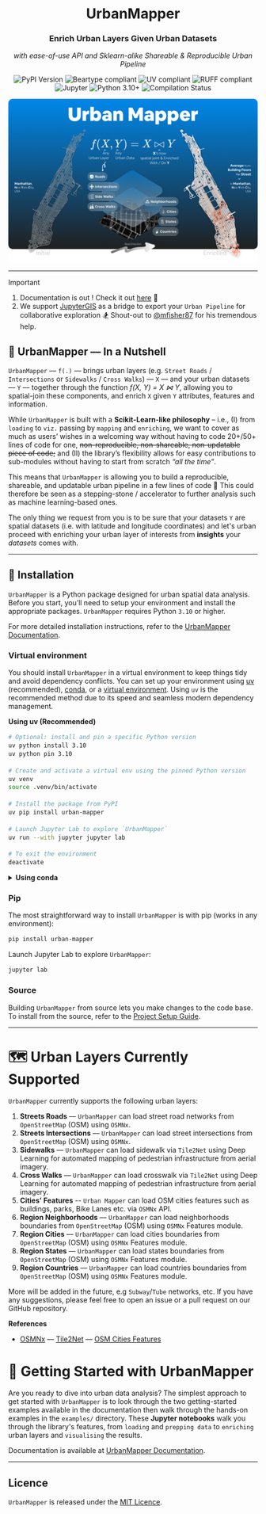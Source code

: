 <div align="center">
   <h1>UrbanMapper</h1>
   <h3>Enrich Urban Layers Given Urban Datasets</h3>
   <p><i>with ease-of-use API and Sklearn-alike Shareable & Reproducible Urban Pipeline</i></p>
   <p>
      <img src="https://img.shields.io/pypi/v/urban-mapper?label=Version&style=for-the-badge" alt="PyPI Version">
      <img src="https://img.shields.io/static/v1?label=Beartype&message=compliant&color=4CAF50&style=for-the-badge&logo=https://avatars.githubusercontent.com/u/63089855?s=48&v=4&logoColor=white" alt="Beartype compliant">
      <img src="https://img.shields.io/static/v1?label=UV&message=compliant&color=2196F3&style=for-the-badge&logo=UV&logoColor=white" alt="UV compliant">
      <img src="https://img.shields.io/static/v1?label=RUFF&message=compliant&color=9C27B0&style=for-the-badge&logo=RUFF&logoColor=white" alt="RUFF compliant">
      <img src="https://img.shields.io/badge/Jupyter-F37626?style=for-the-badge&logo=jupyter&logoColor=white" alt="Jupyter">
      <img src="https://img.shields.io/static/v1?label=Python&message=3.10%2B&color=3776AB&style=for-the-badge&logo=python&logoColor=white" alt="Python 3.10+">
      <img src="https://img.shields.io/github/actions/workflow/status/VIDA-NYU/UrbanMapper/compile.yaml?style=for-the-badge&label=Compilation&logo=githubactions&logoColor=white" alt="Compilation Status">
   </p>
</div>



![UrbanMapper Cover](./docs/public/resources/urban_mapper_cover.png)


___

> [!IMPORTANT]
> 1) Documentation is out ! Check it out [here](https://urbanmapper.readthedocs.io/en/latest/) 🚀
> 3) We support [JupyterGIS](https://github.com/geojupyter/jupytergis) as a bridge to export your `Urban Pipeline` for collaborative exploration 🏂 Shout-out to [@mfisher87](https://github.com/mfisher87) for his tremendous help.

## 🌆 UrbanMapper –– In a Nutshell

`UrbanMapper` –– `f(.)` –– brings urban layers (e.g. `Street Roads` / `Intersections` or `Sidewalks` / `Cross Walks`) ––
`X` ––
and your urban datasets –– `Y` –– together through the function *f(X, Y) = X ⋈ Y*, allowing you to spatial-join
these components, and enrich `X` given `Y` attributes, features and information.

While `UrbanMapper` is built with a **Scikit-Learn-like philosophy** – i.e., (I) from `loading` to `viz.` passing by
`mapping` and `enriching`, we want to cover as much as users’ wishes in a welcoming way without having to code 20+/50+
lines of code for one, ~~non-reproducible, non-shareable, non-updatable piece of code;~~ and (II) the library’s
flexibility allows for easy
contributions to sub-modules without having to start from scratch _“all the time”_.

This means that `UrbanMapper` is allowing you to build a reproducible, shareable, and updatable urban pipeline in a
few lines of code 🎉 This could therefore be seen as a stepping-stone / accelerator to further analysis such as machine
learning-based ones.

The only thing we request from you is to be sure that your datasets `Y` are spatial datasets (i.e. with latitude and
longitude coordinates) and let's
urban proceed with enriching your urban layer of interests from **insights**  your _datasets_ comes with.

---

## 🥐 Installation
`UrbanMapper` is a Python package designed for urban spatial data analysis. Before you start, you’ll need to setup your environment and install the appropriate packages. `UrbanMapper` requires Python `3.10` or higher. 

For more detailed installation instructions, refer to the [UrbanMapper Documentation](https://urbanmapper.readthedocs.io/en/latest/getting-started/installation/).

### Virtual environment

You should install `UrbanMapper` in a virtual environment to keep things tidy and avoid dependency conflicts. You can set up your environment using [uv](https://docs.astral.sh/uv/getting-started/installation/) (recommended), [conda](https://docs.conda.io/projects/conda/en/latest/user-guide/install/index.html), or a [virtual environment](https://docs.python.org/3/library/venv.html).
Using ``uv`` is the recommended method due to its speed and seamless modern dependency management.

<strong>Using uv (Recommended)</strong>
```bash
# Optional: install and pin a specific Python version
uv python install 3.10
uv python pin 3.10

# Create and activate a virtual env using the pinned Python version
uv venv
source .venv/bin/activate

# Install the package from PyPI
uv pip install urban-mapper

# Launch Jupyter Lab to explore `UrbanMapper`
uv run --with jupyter jupyter lab

# To exit the environment
deactivate
```
<details>
<summary><strong>Using conda</strong></summary>

```bash
# Create and activate a conda environment
conda create -n umenv python=3.10
conda activate umenv

# Install the package from PyPI
pip install urban-mapper

# Launch Jupyter Lab to explore `UrbanMapper`
jupyter lab

# To exit the environment
conda deactivate
```
</details>

### Pip

The most straightforward way to install `UrbanMapper` is with pip (works in any environment):
 ```bash
 pip install urban-mapper
 ```
Launch Jupyter Lab to explore `UrbanMapper`:
```bash
jupyter lab
```
### Source
Building `UrbanMapper` from source lets you make changes to the code base. To install from the source, refer to the [Project Setup Guide](../CONTRIBUTING.md/#project-setup-guide).

---

# 🗺️ Urban Layers Currently Supported

`UrbanMapper` currently supports the following urban layers:

1) **Streets Roads** –– `UrbanMapper` can load street road networks from `OpenStreetMap` (OSM) using `OSMNx`.
2) **Streets Intersections** –– `UrbanMapper` can load street intersections from `OpenStreetMap` (OSM) using `OSMNx`.
3) **Sidewalks** –– `UrbanMapper` can load sidewalk via `Tile2Net` using Deep Learning for automated mapping of
   pedestrian infrastructure from aerial imagery.
4) **Cross Walks** –– `UrbanMapper` can load crosswalk via `Tile2Net` using Deep Learning for automated mapping of
   pedestrian infrastructure from aerial imagery.
5) **Cities' Features** -- `Urban Mapper` can load OSM cities features such as buildings, parks, Bike Lanes etc. via
   `OSMNx` API.
6) **Region Neighborhoods** –– `UrbanMapper` can load neighborhoods boundaries from `OpenStreetMap` (OSM) using `OSMNx` Features
   module.
7) **Region Cities** –– `UrbanMapper` can load cities boundaries from `OpenStreetMap` (OSM) using `OSMNx` Features module.
8) **Region States** –– `UrbanMapper` can load states boundaries from `OpenStreetMap` (OSM) using `OSMNx` Features module.
9) **Region Countries** –– `UrbanMapper` can load countries boundaries from `OpenStreetMap` (OSM) using `OSMNx`
   Features module.

More will be added in the future, e.g `Subway`/`Tube` networks, etc. If you have any suggestions, please feel free to
open an issue or a pull request on our GitHub repository.

**References**

- [OSMNx](https://osmnx.readthedocs.io/en/stable/) –– [Tile2Net](https://github.com/VIDA-NYU/tile2net) –– [OSM Cities Features](https://wiki.openstreetmap.org/wiki/Map_features)

# 🚀 Getting Started with UrbanMapper

Are you ready to dive into urban data analysis? The simplest approach to get started with `UrbanMapper` is to look
through the two getting-started examples available in the documentation then walk through the hands-on examples in the 
`examples/` directory. These **Jupyter notebooks** walk you through the library's features, from `loading` and 
`prepping data` to `enriching` urban layers and `visualising` the results. 

Documentation is available at [UrbanMapper Documentation](https://urbanmapper.readthedocs.io/en/latest/).

---

## Licence

`UrbanMapper` is released under the [MIT Licence](./LICENCE).
